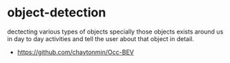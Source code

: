 # object-detection
dectecting various types of objects specially those objects exists around us in day to day activities and tell the user about that object in detail.
- https://github.com/chaytonmin/Occ-BEV
